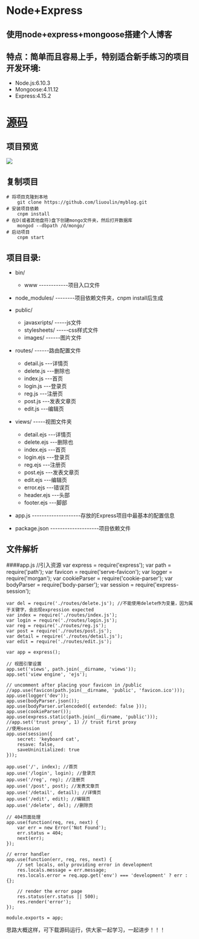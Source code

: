 Node+Express
============
使用node+express+mongoose搭建个人博客
-----------------------------------
特点：简单而且容易上手，特别适合新手练习的项目
开发环境:
------------
* Node.js:6.10.3
* Mongoose:4.11.12
* Express:4.15.2


[源码](https://github.com/liuoulin/myblog)
====

项目预览
-------

![](https://github.com/liuoulin/myblog/blob/master/img/index.png?raw=true)


复制项目
-------
	# 将项目克隆到本地
	    git clone https://github.com/liuoulin/myblog.git
	# 安装项目依赖
	    cnpm install
	# 在D(或者其他盘符)盘下创建mongo文件夹，然后打开数据库
		mongod --dbpath /d/mongo/
	# 启动项目
	    cnpm start

项目目录:
--------

* bin/

	+ www ------------项目入口文件
	
* node_modules/ --------项目依赖文件夹，cnpm install后生成

* public/

	+ javasxripts/ -----js文件
	+ stylesheets/ -----css样式文件
	+ images/ ------图片文件

* routes/ ------路由配置文件
	+ detail.js ---详情页
	+ delete.js ---删除也
	+ index.js ---首页
	+ login.js ---登录页
	+ reg.js ---注册页
	+ post.js ---发表文章页
	+ edit.js ---编辑页
	
* views/ -----视图文件夹
	+ detail.ejs ---详情页
	+ delete.ejs ---删除也
	+ index.ejs ---首页
	+ login.ejs ---登录页
	+ reg.ejs ---注册页
	+ post.ejs ---发表文章页
	+ edit.ejs ---编辑页
	+ error.ejs ---错误页
	+ header.ejs ---头部
	+ footer.ejs ---脚部

* app.js --------------------存放的Express项目中最基本的配置信息

* package.json --------------------项目依赖文件

文件解析
-------
####app.js
	//引入资源
	var express = require('express');
	var path = require('path');
	var favicon = require('serve-favicon');
	var logger = require('morgan');
	var cookieParser = require('cookie-parser');
	var bodyParser = require('body-parser');
	var session = require('express-session');
	
	var del = require('./routes/delete.js'); //不能使用delete作为变量，因为属于关键字，会出现expression expected
	var index = require('./routes/index.js');
	var login = require('./routes/login.js');
	var reg = require('./routes/reg.js');
	var post = require('./routes/post.js');
	var detail = require('./routes/detail.js');
	var edit = require('./routes/edit.js');
	
	var app = express();
	
	// 视图引擎设置
	app.set('views', path.join(__dirname, 'views'));
	app.set('view engine', 'ejs');
	
	// uncomment after placing your favicon in /public
	//app.use(favicon(path.join(__dirname, 'public', 'favicon.ico')));
	app.use(logger('dev'));
	app.use(bodyParser.json());
	app.use(bodyParser.urlencoded({ extended: false }));
	app.use(cookieParser());
	app.use(express.static(path.join(__dirname, 'public')));
	//app.set('trust proxy', 1) // trust first proxy 
	//使用session
	app.use(session({
	    secret: 'keyboard cat',
	    resave: false,
	    saveUninitialized: true
	}));
	
	app.use('/', index); //首页
	app.use('/login', login); //登录页
	app.use('/reg', reg); //注册页
	app.use('/post', post); //发表文章页
	app.use('/detail', detail); //详情页
	app.use('/edit', edit); //编辑页
	app.use('/delete', del); //删除页
	
	// 404页面处理
	app.use(function(req, res, next) {
	    var err = new Error('Not Found');
	    err.status = 404;
	    next(err);
	});
	
	// error handler
	app.use(function(err, req, res, next) {
	    // set locals, only providing error in development
	    res.locals.message = err.message;
	    res.locals.error = req.app.get('env') === 'development' ? err : {};
	
	    // render the error page
	    res.status(err.status || 500);
	    res.render('error');
	});
	
	module.exports = app;

思路大概这样，可下载源码运行，供大家一起学习，一起进步！！！

		